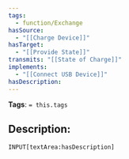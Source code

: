 ```yaml
---
tags:
  - function/Exchange
hasSource:
  - "[[Charge Device]]"
hasTarget:
  - "[[Provide State]]"
transmits: "[[State of Charge]]"
implements:
  - "[[Connect USB Device]]"
hasDescription: 
---
```

**Tags**: `= this.tags`
## Description:
`INPUT[textArea:hasDescription]`
